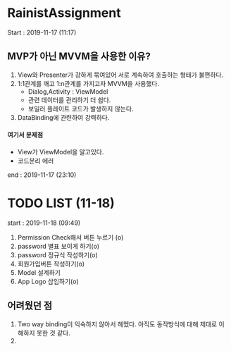# RainistAssignment
Start : 2019-11-17 (11:17)



## MVP가 아닌 MVVM을 사용한 이유?

1. View와 Presenter가 강하게 묶여있어 서로 계속하여 호출하는 형태가 불편하다.
2. 1:1관계를 깨고 1:n관계를 가지고자 MVVM을 사용했다.
   - Dialog,Activity : ViewModel
   - 관련 데이터를 관리하기 더 쉽다.
   - 보일러 플레이트 코드가 발생하지 않는다.
3. DataBinding에 관련하여 강력하다.

#### 여기서 문제점
 - View가 ViewModel을 알고있다.
 - 코드분리 에러

end : 2019-11-17 (23:10)

# TODO LIST (11-18)
start : 2019-11-18 (09:49)
1. Permission Check해서 버튼 누르기 (o)
2. password 별표 보이게 하기(o)
3. password 정규식 작성하기(o)
4. 회원가입버튼 작성하기(o)
5. Model 설계하기
6. App Logo 삽입하기(o)

## 어려웠던 점
1. Two way binding이 익숙하지 않아서 헤멨다. 아직도 동작방식에 대해 제대로 이해하지 못한 것 같다.
2. 
